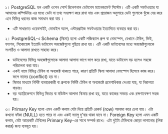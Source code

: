 ১। PostgreSQL হল একটি ওপেন সোর্স রিলেশনাল ডেটাবেস ম্যানেজমেন্ট সিস্টেম। এটি একটি সফটওয়্যার যা আমাদের কম্পিউটার এর মধ্যে ডেটা বা তথ্য সংরক্ষণ করে রাখা যায় এবং প্রয়োজন অনুসারে ডেটা গুলোকে খুঁজে বের করে এনে বিভিন্ন ধরনের কাজ সমাধান করা যায় । 
- এটি সাধারণত ওয়েবসাইট, মোবাইল অ্যাপ, এন্টারপ্রাইজ সফটওয়্যার ইত্যাদিতে ব্যবহার করা হয়।

২। PostgreSQL-এ Schema (স্কিমা) হলো একটি লজিক্যাল গ্রুপ বা নেমস্পেস, যেখানে টেবিল, ভিউ, ফাংশন, সিকোয়েন্স ইত্যাদি ডাটাবেস অবজেক্টগুলো গুছিয়ে রাখা হয়। এটি একটি ডাটাবেসের মধ্যে অবজেক্টগুলোকে সংগঠিত ও আলাদা রাখতে সাহায্য করে।

- ডাটাবেসের বিভিন্ন অবজেক্টগুলোকে আলাদা আলাদা ভাগে ভাগ করে রাখা, যাতে ডাটাবেস বড় হলেও সহজে পরিচালনা করা যায়।
- একই নামে বিভিন্ন টেবিল বা অবজেক্ট থাকতে পারে, কারণ প্রতিটি স্কিমা আলাদা নেমস্পেস হিসেবে কাজ করে। ফলে নামের (conflict) হয় না।
- স্কিমার মাধ্যমে নির্দিষ্ট ব্যবহারকারী বা গ্রুপকে নির্দিষ্ট টেবিল বা অবজেক্টে প্রবেশাধিকার দেওয়া যায়, যা নিরাপত্তা বাড়ায়।
- বড় অ্যাপ্লিকেশনে বিভিন্ন ফিচার বা মডিউল আলাদা স্কিমায় রাখা হয়, যাতে কাজের সমন্বয় এবং রক্ষণাবেক্ষণ সহজ হয়।

৩। Primary Key হলো এমন একটি কলাম যেটা দিয়ে প্রতিটি রেকর্ড (row) আলাদা করে চেনা যায়।
এটা কখনো ফাঁকা (NULL) হতে পারে না এবং একই ভ্যালু দু’বার থাকা যাবে না।
Foreign Key হলো এমন একটি কলাম, যেটা আরেকটি টেবিলের Primary Key-এর সাথে সম্পর্ক রাখে।
এটা দুইটা টেবিলকে জোড়া লাগানোর (লিঙ্ক করার) জন্য ব্যবহৃত হয়।

